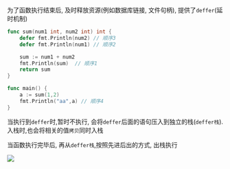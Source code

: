 为了函数执行结束后, 及时释放资源(例如数据库链接, 文件句柄), 提供了`deffer`(延时机制)

```go
func sum(num1 int, num2 int) int {
	defer fmt.Println(num2) // 顺序3
	defer fmt.Println(num1) // 顺序2

	sum := num1 + num2
	fmt.Println(sum)  // 顺序1
	return sum
}

func main() {
	a := sum(1,2)
	fmt.Println("aa",a) // 顺序4
}
```

当执行到`deffer`时,暂时不执行, 会将`deffer`后面的语句压入到独立的栈(`deffer栈`). 入栈时,也会将相关的值`拷贝`同时入栈

当函数执行完毕后, 再从`deffer栈`,按照先进后出的方式, 出栈执行



![](https://ws2.sinaimg.cn/large/006tNc79ly1g1twu3spk8j30ji0ch74x.jpg)